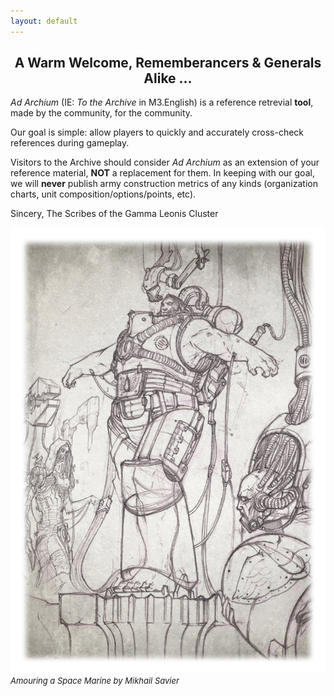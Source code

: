 ```yaml
---
layout: default
---
```


<h2 style="text-align:center;">A Warm Welcome, Rememberancers &amp; Generals Alike ...</h2>

<i>Ad Archium</i> (IE: <i>To the Archive</i> in M3.English) is a reference retrevial <strong>tool</strong>, made by the community, for the community. 

Our goal is simple: allow players to quickly and accurately cross-check references during gameplay. 

Visitors to the Archive should consider <i>Ad Archium</i> as an extension of your reference material, <strong>NOT</strong> a replacement for them. 
In keeping with our goal, we will <strong>never</strong> publish army construction metrics of any kinds (organization charts, unit composition/options/points, etc).

Sincery,
The Scribes of the Gamma Leonis Cluster

![Armouring a Space Marine](/assets/images/mikhail-savier-17.png)
<span style="text-align:right; font-size:small;">
    <i>Amouring a Space Marine by Mikhail Savier</i>
</span>